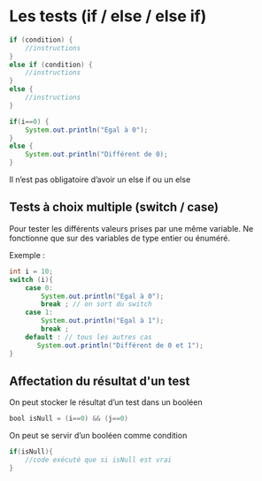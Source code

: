 # Les tests (if / else / else if)

``` java
if (condition) {
    //instructions
}
else if (condition) {
    //instructions
}
else {
    //instructions
}
```

``` java
if(i==0) {
    System.out.println("Egal à 0");
}
else {
    System.out.println("Différent de 0);
}
```

Il n’est pas obligatoire d’avoir un else if ou un else

## Tests à choix multiple (switch / case)

Pour tester les différents valeurs prises par une même variable. Ne fonctionne que sur des variables de type entier ou énuméré.

Exemple :

``` java
int i = 10;
switch (i){
    case 0:
        System.out.println("Egal à 0");
        break ; // on sort du switch   
    case 1:
        System.out.println("Egal à 1");
        break ;
    default : // tous les autres cas
       System.out.println("Différent de 0 et 1");
}
```

## Affectation du résultat d'un test

On peut stocker le résultat d’un test dans un booléen

``` java
bool isNull = (i==0) && (j==0)
```

On peut se servir d’un booléen comme condition

``` java
if(isNull){
    //code exécuté que si isNull est vrai
}
```
